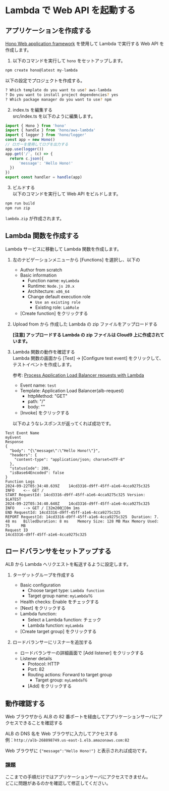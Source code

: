 # Lambda で Web API を起動する

## アプリケーションを作成する
[Hono Web application framework](https://hono.dev/) を使用して Lambda で実行する Web API を作成します。

1. 以下のコマンドを実行して `hono` をセットアップします。  

```bash
npm create hono@latest my-lambda
```

以下の設定でプロジェクトを作成する。
```bash
? Which template do you want to use? aws-lambda
? Do you want to install project dependencies? yes
? Which package manager do you want to use? npm
```

2. index.ts を編集する  
src/index.ts を以下のように編集します。

```typescript
import { Hono } from 'hono'
import { handle } from 'hono/aws-lambda'
import { logger } from 'hono/logger'
const app = new Hono()
// ロガーを使用してログを出力する
app.use(logger())
app.get('/', (c) => {
  return c.json({
      'message': 'Hello Hono!'
  })
})
export const handler = handle(app)
```

3. ビルドする  
以下のコマンドを実行して Web API をビルドします。

```bash
npm run build
npm run zip
```

`lambda.zip` が作成されます。

## Lambda 関数を作成する
Lambda サービスに移動して Lambda 関数を作成します。

1. 左のナビゲーションメニューから [Functions] を選択し、以下の
    - Author from scratch
    - Basic information
        - Function name: `myLambda`
        - Runtime: `Node.js 20.x`
        - Architecture: `x86_64`
        - Change default execution role
            - `Use an existing role`
            - Existing role: `LabRole`
    - [Create function] をクリックする
2. Upload from から 作成した Lambda の zip ファイルをアップロードする  

    __[注意] アップロードする Lambda の zip ファイルは Cloud9 上に作成されています。__

3. Lambda 関数の動作を確認する  
    Lambda 関数の画面から [Test] -> [Configure test event] をクリックして、テストイベントを作成します。

    参考: [Process Application Load Balancer requests with Lambda](https://docs.aws.amazon.com/lambda/latest/dg/services-alb.html)    

    - Event name: `test`
    - Template: Application Load Balancer(alb-request)
        - httpMethod: "GET"
        - path: "/"
        - body: ""
    - [Invoke] をクリックする

    以下のようなレスポンスが返ってくれば成功です。

```
Test Event Name
myEvent
Response
{
  "body": "{\"message\":\"Hello Hono!\"}",
  "headers": {
    "content-type": "application/json; charset=UTF-8"
  },
  "statusCode": 200,
  "isBase64Encoded": false
}
Function Logs
2024-09-22T05:34:40.639Z	14cd3316-d9ff-45ff-a1e6-4cca9275c325	    INFO	<-- GET /
START RequestId: 14cd3316-d9ff-45ff-a1e6-4cca9275c325 Version:    $LATEST
2024-09-22T05:34:40.640Z	14cd3316-d9ff-45ff-a1e6-4cca9275c325	    INFO	--> GET / [32m200[0m 1ms
END RequestId: 14cd3316-d9ff-45ff-a1e6-4cca9275c325
REPORT RequestId: 14cd3316-d9ff-45ff-a1e6-4cca9275c325	Duration: 7.    48 ms	BilledDuration: 8 ms	Memory Size: 128 MB	Max Memory Used: 75     MB
Request ID
14cd3316-d9ff-45ff-a1e6-4cca9275c325
```

## ロードバランサをセットアップする
ALB から Lambda へリクエストを転送するように設定します。

1. ターゲットグループを作成する
    - Basic configuration
        - Choose target type: `Lambda function`
        - Target group name: `myLambdaTG`
    - Health checks: Enable をチェックする
    - [Next] をクリックする
    - Lambda function:
        - Select a Lambda function: チェック
        - Lambda function: `myLambda`
    - [Create target group] をクリックする

2. ロードバランサーにリスナーを追加する
    - ロードバランサーの詳細画面で [Add listener] をクリックする
    - Listener details
        - Protocol: HTTP
        - Port: 82
        - Routing actions: Forward to target group
            - Target group: `myLambdaTG`
      - [Add] をクリックする

## 動作確認する
Web ブラウザから ALB の 82 番ポートを経由してアプリケーションサーバにアクセスできることを確認する

ALB の DNS 名を Web ブラウザに入力してアクセスする  
例：`http://alb-268898749.us-east-1.elb.amazonaws.com:82`

Web ブラウザに `{"message":"Hello Hono!"}` と表示されれば成功です。

### 課題
ここまでの手順だけではアプリケーションサーバにアクセスできません。  
どこに問題があるのかを確認して修正してください。
